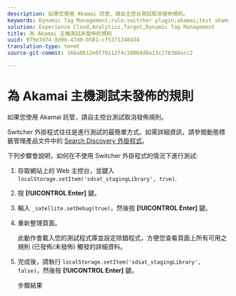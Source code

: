 ```yaml
---
description: 如果您使用 Akamai 託管，請自主控台測試取消發佈規則。
keywords: Dynamic Tag Management;rule;switcher plugin;akamai;test akamai;unpublished rules;test unpublished rules;debug rule
solution: Experience Cloud,Analytics,Target,Dynamic Tag Management
title: 為 Akamai 主機測試未發佈的規則
uuid: 979e3d74-8d96-47d0-b581-cf5371248434
translation-type: tm+mt
source-git-commit: 16ba0b12e0f70112f4c10804d0a13c278388ecc2

---
```



# 為 Akamai 主機測試未發佈的規則

如果您使用 Akamai 託管，請自主控台測試取消發佈規則。

Switcher 外掛程式往往是進行測試的最簡單方式。如需詳細資訊，請參閱動態標籤管理產品文件中的 [Search Discovery 外掛程式](https://marketing.adobe.com/resources/help/en_US/dtm/search_discovery_plugins.html)。

下列步驟會說明，如何在不使用 Switcher 外掛程式的情況下進行測試:

1. 存取網站上的 Web 主控台，並鍵入 `localStorage.setItem('sdsat_stagingLibrary', true)`.
1. 按 **[!UICONTROL Enter]** 鍵。
1. 輸入 `_satellite.setDebug(true)`，然後按 **[!UICONTROL Enter]** 鍵。
1. 重新整理頁面。

   此動作會載入您的測試程式庫並設定除錯程式，方便您查看頁面上所有可用之規則 (已發佈/未發佈) 觸發的詳細資料。
1. 完成後，請執行 `localStorage.setItem('sdsat_stagingLibrary', false)`，然後按 **[!UICONTROL Enter]** 鍵。

   步驟結果
